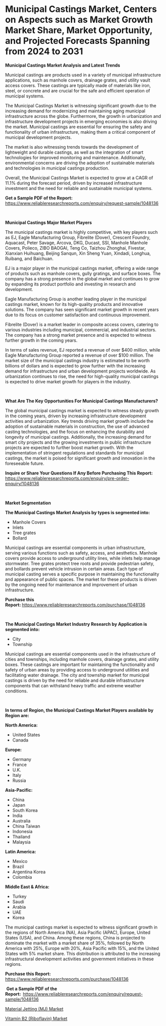 <p><h1>Municipal Castings Market, Centers on Aspects such as Market Growth Market Share, Market Opportunity, and Projected Forecasts Spanning from 2024 to 2031</h1></p><p><strong>Municipal Castings Market Analysis and Latest Trends</strong></p>
<p><p>Municipal castings are products used in a variety of municipal infrastructure applications, such as manhole covers, drainage grates, and utility vault access covers. These castings are typically made of materials like iron, steel, or concrete and are crucial for the safe and efficient operation of municipal systems.</p><p>The Municipal Castings Market is witnessing significant growth due to the increasing demand for modernizing and maintaining aging municipal infrastructure across the globe. Furthermore, the growth in urbanization and infrastructure development projects in emerging economies is also driving the market. Municipal castings are essential for ensuring the safety and functionality of urban infrastructure, making them a critical component of municipal development projects.</p><p>The market is also witnessing trends towards the development of lightweight and durable castings, as well as the integration of smart technologies for improved monitoring and maintenance. Additionally, environmental concerns are driving the adoption of sustainable materials and technologies in municipal castings production.</p><p>Overall, the Municipal Castings Market is expected to grow at a CAGR of 11.1% during the forecast period, driven by increased infrastructure investment and the need for reliable and sustainable municipal systems.</p></p>
<p><strong>Get a Sample PDF of the Report:&nbsp;</strong> <a href="https://www.reliableresearchreports.com/enquiry/request-sample/1048136">https://www.reliableresearchreports.com/enquiry/request-sample/1048136</a></p>
<p>&nbsp;</p>
<p><strong>Municipal Castings Major Market Players</strong></p>
<p><p>The municipal castings market is highly competitive, with key players such as EJ, Eagle Manufacturing Group, Fibrelite (Dover), Crescent Foundry, Aquacast, Peter Savage, Arcova, DKG, Ducast, SSI, Manhole Manhole Covers, Polieco, ZIBO BAOGAI, Teng Co, Taizhou Zhonghai, Fivestar, Xianxian Huihuang, Beijing Sanqun, Xin Sheng Yuan, Xindadi, Longhua, Ruibang, and Baichuan.</p><p>EJ is a major player in the municipal castings market, offering a wide range of products such as manhole covers, gully gratings, and surface boxes. The company has a strong presence in the global market and continues to grow by expanding its product portfolio and investing in research and development.</p><p>Eagle Manufacturing Group is another leading player in the municipal castings market, known for its high-quality products and innovative solutions. The company has seen significant market growth in recent years due to its focus on customer satisfaction and continuous improvement.</p><p>Fibrelite (Dover) is a market leader in composite access covers, catering to various industries including municipal, commercial, and industrial sectors. The company has a strong market presence and is expected to witness further growth in the coming years.</p><p>In terms of sales revenue, EJ reported a revenue of over $400 million, while Eagle Manufacturing Group reported a revenue of over $100 million. The market size of the municipal castings industry is estimated to be worth billions of dollars and is expected to grow further with the increasing demand for infrastructure and urban development projects worldwide. As urbanization continues to rise, the need for high-quality municipal castings is expected to drive market growth for players in the industry.</p></p>
<p>&nbsp;</p>
<p><strong>What Are The Key Opportunities For Municipal Castings Manufacturers?</strong></p>
<p><p>The global municipal castings market is expected to witness steady growth in the coming years, driven by increasing infrastructure development activities and urbanization. Key trends driving market growth include the adoption of sustainable materials in construction, the use of advanced casting technologies, and the focus on enhancing the durability and longevity of municipal castings. Additionally, the increasing demand for smart city projects and the growing investments in public infrastructure projects are expected to further boost market growth. With the implementation of stringent regulations and standards for municipal castings, the market is poised for significant growth and innovation in the foreseeable future.</p></p>
<p><strong>Inquire or Share Your Questions If Any Before Purchasing This Report:</strong> <a href="https://www.reliableresearchreports.com/enquiry/pre-order-enquiry/1048136">https://www.reliableresearchreports.com/enquiry/pre-order-enquiry/1048136</a></p>
<p>&nbsp;</p>
<p><strong>Market Segmentation</strong></p>
<p><strong>The Municipal Castings Market Analysis by types is segmented into:</strong></p>
<p><ul><li>Manhole Covers</li><li>Inlets</li><li>Tree grates</li><li>Bollard</li></ul></p>
<p><p>Municipal castings are essential components in urban infrastructure, serving various functions such as safety, access, and aesthetics. Manhole covers provide access to underground utility lines, while inlets help manage stormwater. Tree grates protect tree roots and provide pedestrian safety, and bollards prevent vehicle intrusion in certain areas. Each type of municipal casting serves a specific purpose in maintaining the functionality and appearance of public spaces. The market for these products is driven by the ongoing need for maintenance and improvement of urban infrastructure.</p></p>
<p><strong>Purchase this Report:&nbsp;</strong><a href="https://www.reliableresearchreports.com/purchase/1048136">https://www.reliableresearchreports.com/purchase/1048136</a></p>
<p>&nbsp;</p>
<p><strong>The Municipal Castings Market Industry Research by Application is segmented into:</strong></p>
<p><ul><li>City</li><li>Township</li></ul></p>
<p><p>Municipal castings are essential components used in the infrastructure of cities and townships, including manhole covers, drainage grates, and utility boxes. These castings are important for maintaining the functionality and safety of urban areas by providing access to underground utilities and facilitating water drainage. The city and township market for municipal castings is driven by the need for reliable and durable infrastructure components that can withstand heavy traffic and extreme weather conditions.</p></p>
<p>&nbsp;</p>
<p><strong>In terms of Region, the Municipal Castings Market Players available by Region are:</strong></p>
<p>
    <p> <strong> North America: </strong>
        <ul>
            <li>United States</li>
            <li>Canada</li>
        </ul>
        </p> 
    <p> <strong> Europe: </strong>
        <ul>
            <li>Germany</li>
            <li>France</li>
            <li>U.K.</li>
            <li>Italy</li>
            <li>Russia</li>
        </ul>
        </p> 
    <p> <strong> Asia-Pacific: </strong>
        <ul>
            <li>China</li>
            <li>Japan</li>
            <li>South Korea</li>
            <li>India</li>
            <li>Australia</li>
            <li>China Taiwan</li>
            <li>Indonesia</li>
            <li>Thailand</li>
            <li>Malaysia</li>
        </ul>
        </p> 
    <p> <strong> Latin America: </strong>
        <ul>
            <li>Mexico</li>
            <li>Brazil</li>
            <li>Argentina Korea</li>
            <li>Colombia</li>
        </ul>
        </p> 
    <p> <strong> Middle East & Africa: </strong>
        <ul>
            <li>Turkey</li>
            <li>Saudi</li>
            <li>Arabia</li>
            <li>UAE</li>
            <li>Korea</li>
        </ul>
    </p>
    </p>
<p><p>The municipal castings market is expected to witness significant growth in the regions of North America (NA), Asia Pacific (APAC), Europe, United States (USA), and China. Among these regions, China is projected to dominate the market with a market share of 35%, followed by North America with 25%, Europe with 20%, Asia Pacific with 15%, and the United States with 5% market share. This distribution is attributed to the increasing infrastructural development activities and government initiatives in these regions.</p></p>
<p><strong>Purchase this Report: </strong><a href="https://www.reliableresearchreports.com/purchase/1048136">https://www.reliableresearchreports.com/purchase/1048136</a></p>
<p>&nbsp;<strong>Get a Sample PDF of the Report:&nbsp;&nbsp;</strong><a href="https://www.reliableresearchreports.com/enquiry/request-sample/1048136">https://www.reliableresearchreports.com/enquiry/request-sample/1048136</a></p>
<p><strong></strong></p>
<p><p><a href="https://issuu.com/reportprime-2/docs/material-jetting-mj-market-size-2030.pptx">Material Jetting (MJ) Market</a></p><p><a href="https://issuu.com/reportprime-2/docs/vitamin-b2-riboflavin-market-size-2030.pptx">Vitamin B2 (Riboflavin) Market</a></p></p>